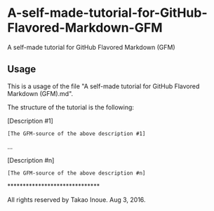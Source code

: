 # A-self-made-tutorial-for-GitHub-Flavored-Markdown-GFM
A self-made tutorial for GitHub Flavored Markdown (GFM)

## Usage 

This is a usage of the file "A self-made tutorial for GitHub Flavored Markdown (GFM).md".

The structure of the tutorial is the following:

[Description \#1] 

```
[The GFM-source of the above description #1]
```
...

[Description \#n] 

```
[The GFM-source of the above description #n]
```

\*\*\*\*\*\*\*\*\*\*\*\*\*\*\*\*\*\*\*\*\*\*\*\*\*\*\*\*\*\*

All rights reserved by Takao Inoue.   Aug 3, 2016.

